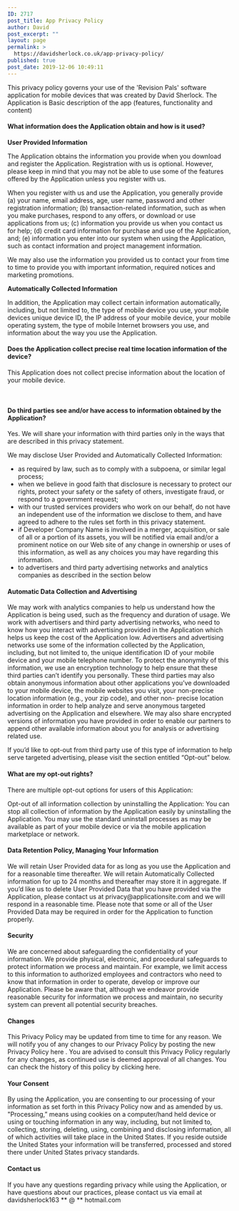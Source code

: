 ```yaml
---
ID: 2717
post_title: App Privacy Policy
author: David
post_excerpt: ""
layout: page
permalink: >
  https://davidsherlock.co.uk/app-privacy-policy/
published: true
post_date: 2019-12-06 10:49:11
---
```

<!-- wp:paragraph -->
<p>
This privacy policy governs your use of the 'Revision Pals' software 
application for mobile devices that was created by David Sherlock. The 
Application is Basic description of the app (features, functionality and
 content)
</p>
<!-- /wp:paragraph -->

<!-- wp:heading {"level":4} -->
<h4>What information does the Application obtain and how is it used?</h4>
<!-- /wp:heading -->

<!-- wp:paragraph -->
<p><strong>User Provided Information</strong>

The Application obtains the information you provide when you download 
and register the Application. Registration with us is optional. However,
 please keep in mind that you may not be able to use some of the 
features offered by the Application unless you register with us.

When you register with us and use the Application, you generally provide
 (a) your name, email address, age, user name, password and other 
registration information; (b) transaction-related information, such as 
when you make purchases, respond to any offers, or download or use 
applications from us; (c) information you provide us when you contact us
 for help; (d) credit card information for purchase and use of the 
Application, and; (e) information you enter into our system when using 
the Application, such as contact information and project management 
information.

We may also use the information you provided us to contact your from 
time to time to provide you with important information, required notices
 and marketing promotions.

<strong>Automatically Collected Information</strong>

In addition, the Application may collect certain information 
automatically, including, but not limited to, the type of mobile device 
you use, your mobile devices unique device ID, the IP address of your 
mobile device, your mobile operating system, the type of mobile Internet
 browsers you use, and information about the way you use the 
Application.
</p>
<!-- /wp:paragraph -->

<!-- wp:heading {"level":4} -->
<h4>Does the Application collect precise real time location information of the device?</h4>
<!-- /wp:heading -->

<!-- wp:paragraph -->
<p>
This Application does not collect precise information about the location of your mobile device.

&nbsp;
</p>
<!-- /wp:paragraph -->

<!-- wp:heading {"level":4} -->
<h4>Do third parties see and/or have access to information obtained by the Application?</h4>
<!-- /wp:heading -->

<!-- wp:paragraph -->
<p>
Yes. We will share your information with third parties only in the ways that are described in this privacy statement.

We may disclose User Provided and Automatically Collected Information:
</p>
<!-- /wp:paragraph -->

<!-- wp:list -->
<ul><li>as required by law, such as to comply with a subpoena, or similar legal process;</li><li>when we believe in good faith that disclosure is necessary to 
protect our rights, protect your safety or the safety of others, 
investigate fraud, or respond to a government request;</li><li>with our trusted services providers who work on our behalf, do not 
have an independent use of the information we disclose to them, and have
 agreed to adhere to the rules set forth in this privacy statement.</li><li>if Developer Company Name is involved in a merger, acquisition, or 
sale of all or a portion of its assets, you will be notified via email 
and/or a prominent notice on our Web site of any change in ownership or 
uses of this information, as well as any choices you may have regarding 
this information.</li><li>to advertisers and third party advertising networks and analytics companies as described in the section below</li></ul>
<!-- /wp:list -->

<!-- wp:heading {"level":4} -->
<h4>Automatic Data Collection and Advertising</h4>
<!-- /wp:heading -->

<!-- wp:paragraph -->
<p>
We may work with analytics companies to help us understand how the 
Application is being used, such as the frequency and duration of usage. 
We work with advertisers and third party advertising networks, who need 
to know how you interact with advertising provided in the Application 
which helps us keep the cost of the Application low. Advertisers and 
advertising networks use some of the information collected by the 
Application, including, but not limited to, the unique identification ID
 of your mobile device and your mobile telephone number. To protect the 
anonymity of this information, we use an encryption technology to help 
ensure that these third parties can’t identify you personally. These 
third parties may also obtain anonymous information about other 
applications you’ve downloaded to your mobile device, the mobile 
websites you visit, your non-precise location information (e.g., your 
zip code), and other non- precise location information in order to help 
analyze and serve anonymous targeted advertising on the Application and 
elsewhere. We may also share encrypted versions of information you have 
provided in order to enable our partners to append other available 
information about you for analysis or advertising related use.

If you’d like to opt-out from third party use of this type of 
information to help serve targeted advertising, please visit the section
 entitled “Opt-out” below.
</p>
<!-- /wp:paragraph -->

<!-- wp:heading {"level":4} -->
<h4>What are my opt-out rights?</h4>
<!-- /wp:heading -->

<!-- wp:paragraph -->
<p>
There are multiple opt-out options for users of this Application:

Opt-out of all information collection by uninstalling the Application: You
 can stop all collection of information by the Application easily by 
uninstalling the Application. You may use the standard uninstall 
processes as may be available as part of your mobile device or via the 
mobile application marketplace or network.
</p>
<!-- /wp:paragraph -->

<!-- wp:heading {"level":4} -->
<h4><strong>Data Retention Policy, Managing Your Information</strong></h4>
<!-- /wp:heading -->

<!-- wp:paragraph -->
<p>
We will retain User Provided data for as long as you use the Application
 and for a reasonable time thereafter. We will retain Automatically 
Collected information for up to 24 months and thereafter may store it in
 aggregate. If you’d like us to delete User Provided Data that you have 
provided via the Application, please contact us at 
privacy@applicationsite.com and we will respond in a reasonable time. 
Please note that some or all of the User Provided Data may be required 
in order for the Application to function properly.
</p>
<!-- /wp:paragraph -->

<!-- wp:heading {"level":4} -->
<h4><strong>Security</strong></h4>
<!-- /wp:heading -->

<!-- wp:paragraph -->
<p>
We are concerned about safeguarding the confidentiality of your 
information. We provide physical, electronic, and procedural safeguards 
to protect information we process and maintain. For example, we limit 
access to this information to authorized employees and contractors who 
need to know that information in order to operate, develop or improve 
our Application. Please be aware that, although we endeavor provide 
reasonable security for information we process and maintain, no security
 system can prevent all potential security breaches.
</p>
<!-- /wp:paragraph -->

<!-- wp:heading {"level":4} -->
<h4><strong>Changes</strong></h4>
<!-- /wp:heading -->

<!-- wp:paragraph -->
<p>
This Privacy Policy may be updated from time to time for any reason. We 
will notify you of any changes to our Privacy Policy by posting the new 
Privacy Policy here . You are advised to consult this Privacy Policy 
regularly for any changes, as continued use is deemed approval of all 
changes. You can check the history of this policy by clicking here.
</p>
<!-- /wp:paragraph -->

<!-- wp:heading {"level":4} -->
<h4><strong>Your Consent</strong></h4>
<!-- /wp:heading -->

<!-- wp:paragraph -->
<p>
By using the Application, you are consenting to our processing of your 
information as set forth in this Privacy Policy now and as amended by 
us. "Processing,” means using cookies on a computer/hand held device or 
using or touching information in any way, including, but not limited to,
 collecting, storing, deleting, using, combining and disclosing 
information, all of which activities will take place in the United 
States. If you reside outside the United States your information will be
 transferred, processed and stored there under United States privacy 
standards.
</p>
<!-- /wp:paragraph -->

<!-- wp:heading {"level":4} -->
<h4>Contact us</h4>
<!-- /wp:heading -->

<!-- wp:paragraph -->
<p>
If you have any questions regarding privacy while using the Application,
 or have questions about our practices, please contact us via email at 
davidsherlock163 ** @ ** hotmail.com					
										
										

</p>
<!-- /wp:paragraph -->